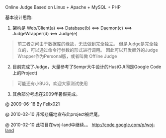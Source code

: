 Online Judge Based on Linux + Apache + MySQL + PHP

基本设计思路:

1. 架构是 Web/Client(a) <==> Database(b) <==> Daemon(c) <==> JudgeWrapper(d) <==> Judge(e)
> 前三者之间由于数据库的缘故，无法做到完全独立。
> 但是Judge是完全独立的，可以通过命令行参数的形式进行调用。
> 因此可以开发额外的Judge Wrapper作为Personal版，或者叫做 Offline Judge

2. 目前完成了Judge，大量参考了Sempr大牛设计的HustOJ(同是Google Code上的Project)
> 可能还有小BUG，欢迎大家测试使用

3. 其余部分考虑在2009年暑假完成。

@ 2009-06-18 By Felix021

@ 2010-02-10 非常悲痛地宣布此project被烂尾。

@ 2010-02-10 此项目在woj-land中继续。。 http://code.google.com/p/woj-land